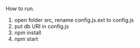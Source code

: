 How to run.
1. open folder src, rename config.js.ext to config.js
2. put db URI in config.js
3. npm install
4. npm start